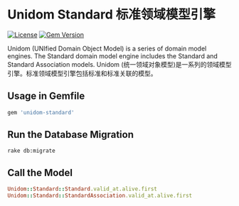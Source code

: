 # Unidom Standard 标准领域模型引擎

[![License](https://img.shields.io/badge/license-MIT-green.svg)](http://opensource.org/licenses/MIT)
[![Gem Version](https://badge.fury.io/rb/unidom-standard.svg)](https://badge.fury.io/rb/unidom-standard)

Unidom (UNIfied Domain Object Model) is a series of domain model engines. The Standard domain model engine includes the Standard and Standard Association models.
Unidom (统一领域对象模型)是一系列的领域模型引擎。标准领域模型引擎包括标准和标准关联的模型。

## Usage in Gemfile
```ruby
gem 'unidom-standard'
```

## Run the Database Migration
```shell
rake db:migrate
```

## Call the Model
```ruby
Unidom::Standard::Standard.valid_at.alive.first
Unidom::Standard::StandardAssociation.valid_at.alive.first
```
